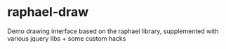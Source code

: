 raphael-draw
============

Demo drawing interface based on the raphael library, supplemented with various jquery libs + some custom hacks